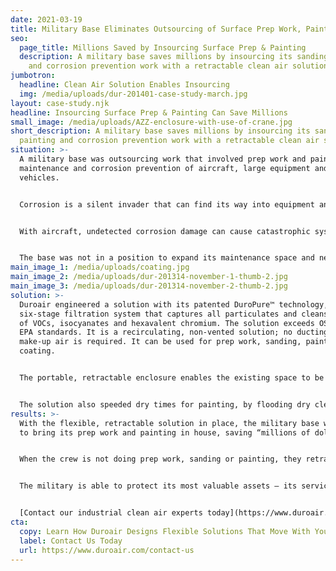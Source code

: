 ```yaml
---
date: 2021-03-19
title: Military Base Eliminates Outsourcing of Surface Prep Work, Painting
seo:
  page_title: Millions Saved by Insourcing Surface Prep & Painting
  description: A military base saves millions by insourcing its sanding, painting
    and corrosion prevention work with a retractable clean air solution.
jumbotron:
  headline: Clean Air Solution Enables Insourcing
  img: /media/uploads/dur-201401-case-study-march.jpg
layout: case-study.njk
headline: Insourcing Surface Prep & Painting Can Save Millions
small_image: /media/uploads/AZZ-enclosure-with-use-of-crane.jpg
short_description: A military base saves millions by insourcing its sanding,
  painting and corrosion prevention work with a retractable clean air solution.
situation: >-
  A military base was outsourcing work that involved prep work and painting for
  maintenance and corrosion prevention of aircraft, large equipment and
  vehicles.


  Corrosion is a silent invader that can find its way into equipment and vehicles. The most common culprit is salt air, which can quickly damage metal. It only takes a small rust blemish for damage to spread. Warning signs include discoloration of the metal’s surface, which can be gray, white, green, or the most commonly known, rust red. This discoloration indicates metal weakening that can lead to cracks.


  With aircraft, undetected corrosion damage can cause catastrophic system failure. In addition to the obvious safety issues, corrosion damage can cost millions in repairs, rework, and repeated inspections. With ground transportation, corrosion can impact battery components, wheel wells and many other parts and surfaces.


  The base was not in a position to expand its maintenance space and needed more flexibility as they were doing a wide variety of maintenance and repair operations.
main_image_1: /media/uploads/coating.jpg
main_image_2: /media/uploads/dur-201314-november-1-thumb-2.jpg
main_image_3: /media/uploads/dur-201314-november-2-thumb-2.jpg
solution: >-
  Duroair engineered a solution with its patented DuroPure™ technology, a
  six-stage filtration system that captures all particulates and cleans the air
  of VOCs, isocyanates and hexavalent chromium. The solution exceeds OSHA and
  EPA standards. It is a recirculating, non-vented solution; no ducting or
  make-up air is required. It can be used for prep work, sanding, painting and
  coating. 


  The portable, retractable enclosure enables the existing space to be subdivided into multi-chamber workspaces where multiple processes can be performed safely, side by side – maximizing productivity. When painting and/or prep work is completed, the enclosure is retracted and stored at a fraction of its functional space.


  The solution also speeded dry times for painting, by flooding dry clean air inside each work area while keeping damaging contaminants outside.
results: >-
  With the flexible, retractable solution in place, the military base was able
  to bring its prep work and painting in house, saving “millions of dollars.” 


  When the crew is not doing prep work, sanding or painting, they retract the enclosure and have the space available for other Maintenance, Repair, Operations (MRO). The flexibility gives the base more control over their work.


  The military is able to protect its most valuable assets – its service members – from the dangers of working with hexavalent chromium and VOCs while keeping mission-critical equipment ready for deployment. 


  [Contact our industrial clean air experts today](https://www.duroair.com/request-for-quote/) for a free consultation on how we might be able to help you insource work to reduce costs and gain more control of your outcomes.
cta:
  copy: Learn How Duroair Designs Flexible Solutions That Move With Your Workflow
  label: Contact Us Today
  url: https://www.duroair.com/contact-us
---
```

